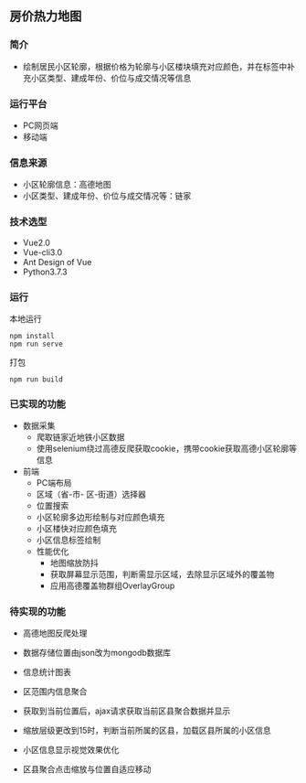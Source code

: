 ## 房价热力地图

### 简介
 - 绘制居民小区轮廓，根据价格为轮廓与小区楼块填充对应颜色，并在标签中补充小区类型、建成年份、价位与成交情况等信息

### 运行平台
 - PC网页端
 - 移动端
### 信息来源
 - 小区轮廓信息：高德地图
 - 小区类型、建成年份、价位与成交情况等：链家
### 技术选型
 - Vue2.0
 - Vue-cli3.0
 - Ant Design of Vue
 - Python3.7.3
### 运行
本地运行
```
npm install
npm run serve
```
打包
```
npm run build
```
### 已实现的功能
 - 数据采集
    - 爬取链家近地铁小区数据
    - 使用selenium绕过高德反爬获取cookie，携带cookie获取高德小区轮廓等信息
 - 前端
    - PC端布局
    - 区域（省-市- 区-街道）选择器
    - 位置搜索
    - 小区轮廓多边形绘制与对应颜色填充
    - 小区楼快对应颜色填充
    - 小区信息标签绘制
    - 性能优化
        - 地图缩放防抖
        - 获取屏幕显示范围，判断需显示区域，去除显示区域外的覆盖物
        - 应用高德覆盖物群组OverlayGroup
### 待实现的功能
- 高德地图反爬处理
- 数据存储位置由json改为mongodb数据库
- 信息统计图表
- 区范围内信息聚合

- 获取到当前位置后，ajax请求获取当前区县聚合数据并显示
- 缩放层级更改到15时，判断当前所属的区县，加载区县所属的小区信息

- 小区信息显示视觉效果优化
- 区县聚合点击缩放与位置自适应移动